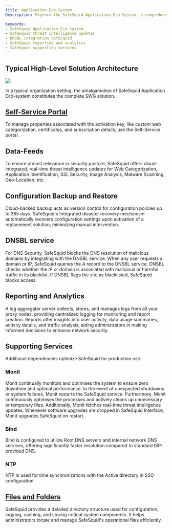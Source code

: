 ```yaml
---
title: Application Eco-System
Description: Explore the SafeSquid Application Eco-System, a comprehensive framework that integrates data feeds, DNSBL, reporting, backups, and supporting services like Monit and BIND to deliver a fully functional, cloud-connected Secure Web Gateway solution.

Keywords:
- SafeSquid Application Eco-System  
- SafeSquid threat intelligence updates  
- DNSBL integration SafeSquid  
- SafeSquid reporting and analytics  
- SafeSquid supporting services  
---
```


## Typical High-Level Solution Architecture
![](/img/Application_Eco-System/Application_Eco-System/image1.webp)

In a typical organization setting, the amalgamation of SafeSquid Application Eco-system constitutes the complete SWG solution.

## [Self-Service Portal](/docs/05-Architecture/Management_of_Self-Service_Portal.md)
To manage properties associated with the activation key, like custom web categorization, certificates, and subscription details, use the Self-Service portal.

## Data-Feeds
To ensure utmost relevance in security posture, SafeSquid offers cloud-integrated, real-time threat intelligence updates for Web Categorization, Application Identification, SSL Security, Image Analysis, Malware Scanning, Geo-Location, etc.

## Configuration Backup and Restore
Cloud-backed backup acts as version control for configuration policies up to 365 days. SafeSquid's Integrated disaster recovery mechanism automatically recovers configuration settings upon activation of a replacement solution, minimizing manual intervention.

## DNSBL service
For DNS Security, SafeSquid blocks the DNS resolution of malicious domains by integrating with the DNSBL service. When any user requests a domain or IP, SafeSquid queries the A record to the DNSBL service. DNSBL checks whether the IP or domain is associated with malicious or harmful traffic in its blacklist. If DNSBL flags the site as blacklisted, SafeSquid blocks access.

## Reporting and Analytics
A log aggregator server collects, stores, and manages logs from all your proxy nodes, providing centralized logging for monitoring and report creation. Reports offer insights into user activity, data usage summaries, activity details, and traffic analysis, aiding administrators in making informed decisions to enhance network security.

## Supporting Services
Additional dependencies optimize SafeSquid for production use.

### Monit
Monit continually monitors and optimises the system to ensure zero downtime and optimal performance. In the event of unexpected shutdowns or system failures, Monit restarts the SafeSquid service. Furthermore, Monit continuously optimises the processes and actively cleans up unnecessary or temporary files. Additionally, Monit fetches real-time threat intelligence updates. Whenever software upgrades are dropped in SafeSquid Interface, Monit upgrades SafeSquid on restart.

### Bind
Bind is configured to utilize Root DNS servers and internal network DNS services, offering significantly faster resolution compared to standard ISP-provided DNS.

### NTP
NTP is used for time synchronizations with the Active directory in SSO configuration

## [Files and Folders](/docs/05-Architecture/SafeSquid_SWG_directorys.md)
SafeSquid provides a detailed directory structure used for configuration, logging, caching, and storing critical system components. It helps administrators locate and manage SafeSquid's operational files efficiently.
